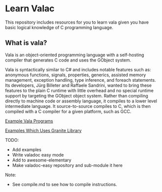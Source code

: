 # Learn Valac

This repository includes resources for you to learn vala given you have basic logical knowledge of C programming language.  


## What is vala?

Vala is an object-oriented programming language with a self-hosting compiler that generates C code and uses the GObject system.

Vala is syntactically similar to C# and includes notable features such as: anonymous functions, signals, properties, generics, assisted memory management, exception handling, type inference, and foreach statements. Its developers, Jürg Billeter and Raffaele Sandrini, wanted to bring these features to the plain C runtime with little overhead and no special runtime support by targeting the GObject object system. Rather than compiling directly to machine code or assembly language, it compiles to a lower level intermediate language. It source-to-source compiles to C, which is then compiled with a C compiler for a given platform, such as GCC.

[Example Vala Programs](examples/)  

[Examples Which Uses Granite Library](examples-granite/)  

TODO:
  - Add examples
  - Write valadoc easy mode
  - Add to awesome-elementary
  - Make valadoc-easy repository and sub-module it here

Note:
 - See compile.md to see how to compile instructions.

